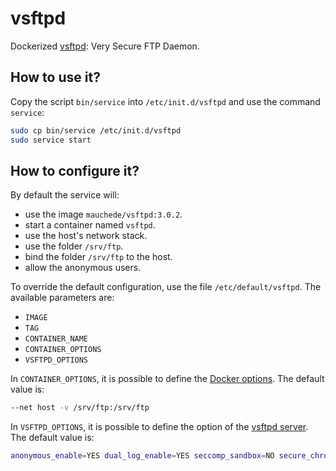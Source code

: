 # vsftpd

Dockerized [vsftpd](https://security.appspot.com/vsftpd.html): Very Secure FTP Daemon.

## How to use it?

Copy the script `bin/service` into `/etc/init.d/vsftpd` and use the command `service`:

```bash
sudo cp bin/service /etc/init.d/vsftpd
sudo service start
```

## How to configure it?

By default the service will:
* use the image `mauchede/vsftpd:3.0.2`.
* start a container named `vsftpd`.
* use the host's network stack.
* use the folder `/srv/ftp`.
* bind the folder `/srv/ftp` to the host.
* allow the anonymous users.

To override the default configuration, use the file `/etc/default/vsftpd`. The available parameters are:
* `IMAGE`
* `TAG`
* `CONTAINER_NAME`
* `CONTAINER_OPTIONS`
* `VSFTPD_OPTIONS`

In `CONTAINER_OPTIONS`, it is possible to define the [Docker options](https://docs.docker.com/reference/run/). The default value is:

```bash
--net host -v /srv/ftp:/srv/ftp
```

In `VSFTPD_OPTIONS`, it is possible to define the option of the [vsftpd server](https://security.appspot.com/vsftpd/vsftpd_conf.html). The default value is:

```bash
anonymous_enable=YES dual_log_enable=YES seccomp_sandbox=NO secure_chroot_dir=/srv/ftp syslog_enable=YES
```
